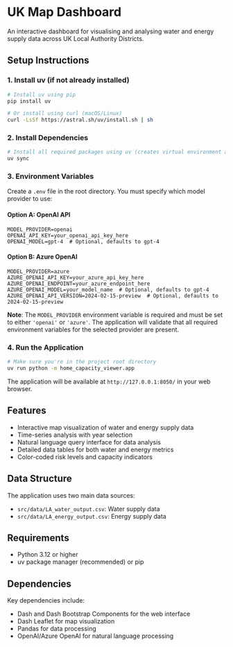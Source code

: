 # UK Map Dashboard

An interactive dashboard for visualising and analysing water and energy supply data across UK Local Authority Districts.

## Setup Instructions

### 1. Install uv (if not already installed)

```bash
# Install uv using pip
pip install uv

# Or install using curl (macOS/Linux)
curl -LsSf https://astral.sh/uv/install.sh | sh
```

### 2. Install Dependencies

```bash
# Install all required packages using uv (creates virtual environment automatically)
uv sync
```

### 3. Environment Variables

Create a `.env` file in the root directory. You must specify which model provider to use:

#### Option A: OpenAI API
```
MODEL_PROVIDER=openai
OPENAI_API_KEY=your_openai_api_key_here
OPENAI_MODEL=gpt-4  # Optional, defaults to gpt-4
```

#### Option B: Azure OpenAI
```
MODEL_PROVIDER=azure
AZURE_OPENAI_API_KEY=your_azure_api_key_here
AZURE_OPENAI_ENDPOINT=your_azure_endpoint_here
AZURE_OPENAI_MODEL=your_model_name  # Optional, defaults to gpt-4
AZURE_OPENAI_API_VERSION=2024-02-15-preview  # Optional, defaults to 2024-02-15-preview
```

**Note**: The `MODEL_PROVIDER` environment variable is required and must be set to either `'openai'` or `'azure'`. The application will validate that all required environment variables for the selected provider are present.

### 4. Run the Application

```bash
# Make sure you're in the project root directory
uv run python -m home_capacity_viewer.app
```

The application will be available at `http://127.0.0.1:8050/` in your web browser.

## Features

- Interactive map visualization of water and energy supply data
- Time-series analysis with year selection
- Natural language query interface for data analysis
- Detailed data tables for both water and energy metrics
- Color-coded risk levels and capacity indicators

## Data Structure

The application uses two main data sources:
- `src/data/LA_water_output.csv`: Water supply data
- `src/data/LA_energy_output.csv`: Energy supply data

## Requirements

- Python 3.12 or higher
- uv package manager (recommended) or pip

## Dependencies

Key dependencies include:
- Dash and Dash Bootstrap Components for the web interface
- Dash Leaflet for map visualization
- Pandas for data processing
- OpenAI/Azure OpenAI for natural language processing 